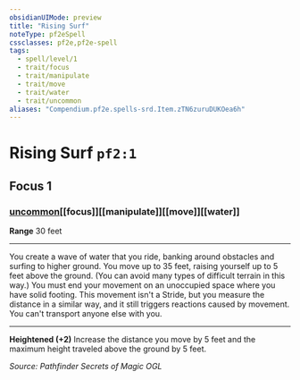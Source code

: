 ```yaml
---
obsidianUIMode: preview
title: "Rising Surf"
noteType: pf2eSpell
cssclasses: pf2e,pf2e-spell
tags:
  - spell/level/1
  - trait/focus
  - trait/manipulate
  - trait/move
  - trait/water
  - trait/uncommon
aliases: "Compendium.pf2e.spells-srd.Item.zTN6zuruDUKOea6h" 
---
```

# Rising Surf  `pf2:1`  
## Focus 1
### [uncommon](uncommon "Uncommon Rarity Trait")[[focus]][[manipulate]][[move]][[water]]

**Range** 30 feet
* * * 
You create a wave of water that you ride, banking around obstacles and surfing to higher ground. You move up to 35 feet, raising yourself up to 5 feet above the ground. (You can avoid many types of difficult terrain in this way.) You must end your movement on an unoccupied space where you have solid footing. This movement isn't a Stride, but you measure the distance in a similar way, and it still triggers reactions caused by movement. You can't transport anyone else with you.

* * *

**Heightened (+2)** Increase the distance you move by 5 feet and the maximum height traveled above the ground by 5 feet.

*Source: Pathfinder Secrets of Magic*
*OGL*